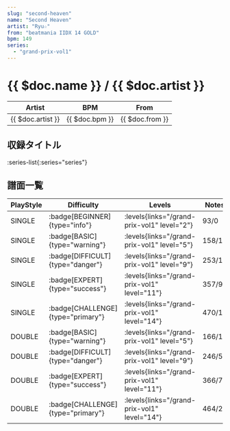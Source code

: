 ```yaml
---
slug: "second-heaven"
name: "Second Heaven"
artist: "Ryu☆"
from: "beatmania IIDX 14 GOLD"
bpm: 149
series:
  - "grand-prix-vol1"
---
```


# {{ $doc.name }} / {{ $doc.artist }}

|Artist|BPM|From|
|------|---|----|
|{{ $doc.artist }}|{{ $doc.bpm }}|{{ $doc.from }}|

## 収録タイトル

:series-list{:series="series"}

## 譜面一覧

|PlayStyle|Difficulty|Levels|Notes|Movie|
|---------|----------|------|-----|-----|
|SINGLE| :badge[BEGINNER]{type="info"}| :levels{links="/grand-prix-vol1" level="2"}|93/0||
|SINGLE| :badge[BASIC]{type="warning"}| :levels{links="/grand-prix-vol1" level="5"}|158/13||
|SINGLE| :badge[DIFFICULT]{type="danger"}| :levels{links="/grand-prix-vol1" level="9"}|253/10||
|SINGLE| :badge[EXPERT]{type="success"}| :levels{links="/grand-prix-vol1" level="11"}|357/9||
|SINGLE| :badge[CHALLENGE]{type="primary"}| :levels{links="/grand-prix-vol1" level="14"}|470/12||
|DOUBLE| :badge[BASIC]{type="warning"}| :levels{links="/grand-prix-vol1" level="5"}|166/12||
|DOUBLE| :badge[DIFFICULT]{type="danger"}| :levels{links="/grand-prix-vol1" level="9"}|246/5||
|DOUBLE| :badge[EXPERT]{type="success"}| :levels{links="/grand-prix-vol1" level="11"}|366/7||
|DOUBLE| :badge[CHALLENGE]{type="primary"}| :levels{links="/grand-prix-vol1" level="14"}|464/20||

